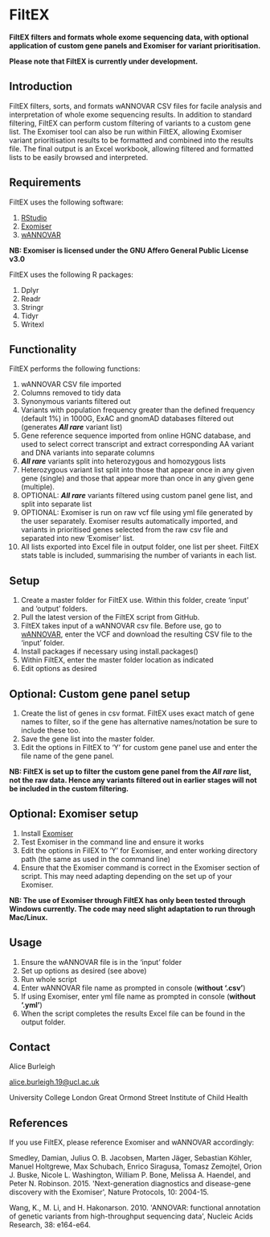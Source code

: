 # FiltEX

**FiltEX filters and formats whole exome sequencing data, with optional application of custom gene panels and Exomiser for variant prioritisation.**

**Please note that FiltEX is currently under development.**



## Introduction

FiltEX filters, sorts, and formats wANNOVAR CSV files for facile analysis and interpretation of whole exome sequencing results. In addition to standard filtering, FiltEX can perform custom filtering of variants to a custom gene list. The Exomiser tool can also be run within FiltEX, allowing Exomiser variant prioritisation results to be formatted and combined into the results file. The final output is an Excel workbook, allowing filtered and formatted lists to be easily browsed and interpreted.

## Requirements

FiltEX uses the following software:
1.	[RStudio](https://www.rstudio.com/products/rstudio/)
2.	[Exomiser](https://github.com/exomiser/Exomiser)
3.	[wANNOVAR](http://wannovar.wglab.org)

**NB: Exomiser is licensed under the GNU Affero General Public License v3.0**

FiltEX uses the following R packages:
1.	Dplyr
2.	Readr
3.	Stringr
4.	Tidyr
5.	Writexl

## Functionality

FiltEX performs the following functions:
1.	wANNOVAR CSV file imported  
2.	Columns removed to tidy data 
3.	Synonymous variants filtered out
4.	Variants with population frequency greater than the defined frequency (default 1%) in 1000G, ExAC and gnomAD databases filtered out (generates ***All rare*** variant list)
5.	Gene reference sequence imported from online HGNC database, and used to select correct transcript and extract corresponding AA variant and DNA variants into separate columns 
6.	***All rare*** variants split into heterozygous and homozygous lists
7.	Heterozygous variant list split into those that appear once in any given gene (single) and those that appear more than once in any given gene (multiple). 
8.	OPTIONAL: ***All rare*** variants filtered using custom panel gene list, and split into separate list
9.	OPTIONAL: Exomiser is run on raw vcf file using yml file generated by the user separately. Exomiser results automatically imported, and variants in prioritised genes selected from the raw csv file and separated into new ‘Exomiser’ list.
10.	All lists exported into Excel file in output folder, one list per sheet. FiltEX stats table is included, summarising the number of variants in each list.

## Setup 

1.	Create a master folder for FiltEX use. Within this folder, create ‘input’ and ‘output’ folders. 
2.	Pull the latest version of the FiltEX script from GitHub.
3.	FiltEX takes input of a wANNOVAR csv file. Before use, go to [wANNOVAR](http://wannovar.wglab.org), enter the VCF and download the resulting CSV file to the ‘input’ folder.
4.	Install packages if necessary using install.packages()
5.	Within FiltEX, enter the master folder location as indicated
6.	Edit options as desired 

## Optional: Custom gene panel setup

1.	Create the list of genes in csv format. FiltEX uses exact match of gene names to filter, so if the gene has alternative names/notation be sure to include these too. 
2.	Save the gene list into the master folder. 
3.	Edit the options in FiltEX to ‘Y’ for custom gene panel use and enter the file name of the gene panel. 

**NB: FiltEX is set up to filter the custom gene panel from the *All rare* list, not the raw data. Hence any variants filtered out in earlier stages will not be included in the custom filtering.** 

## Optional: Exomiser setup

1.	Install [Exomiser](https://github.com/exomiser/Exomiser)
2.	Test Exomiser in the command line and ensure it works
3.	Edit the options in FilEX to ‘Y’ for Exomiser, and enter working directory path (the same as used in the command line)
4.	Ensure that the Exomiser command is correct in the Exomiser section of script. This may need adapting depending on the set up of your Exomiser.

**NB: The use of Exomiser through FiltEX has only been tested through Windows currently. The code may need slight adaptation to run through Mac/Linux.**  

## Usage

1.	Ensure the wANNOVAR file is in the ‘input’ folder
2.	Set up options as desired (see above) 
3.	Run whole script 
4.	Enter wANNOVAR file name as prompted in console (**without ‘.csv’**)
5.	If using Exomiser, enter yml file name as prompted in console (**without ‘.yml’**)
6.	When the script completes the results Excel file can be found in the output folder. 

## Contact 

Alice Burleigh

alice.burleigh.19@ucl.ac.uk

University College London Great Ormond Street Institute of Child Health

## References 

If you use FiltEX, please reference Exomiser and wANNOVAR accordingly:

Smedley, Damian, Julius O. B. Jacobsen, Marten Jäger, Sebastian Köhler, Manuel Holtgrewe, Max Schubach, Enrico Siragusa, Tomasz Zemojtel, Orion J. Buske, Nicole L. Washington, William P. Bone, Melissa A. Haendel, and Peter N. Robinson. 2015. 'Next-generation diagnostics and disease-gene discovery with the Exomiser', Nature Protocols, 10: 2004-15.

Wang, K., M. Li, and H. Hakonarson. 2010. 'ANNOVAR: functional annotation of genetic variants from high-throughput sequencing data', Nucleic Acids Research, 38: e164-e64.









